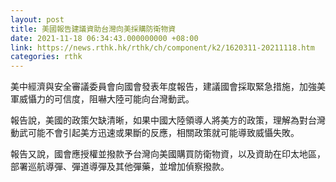```yaml
---
layout: post
title: 美國報告建議資助台灣向美採購防衛物資
date: 2021-11-18 06:34:43.000000000 +08:00
link: https://news.rthk.hk/rthk/ch/component/k2/1620311-20211118.htm
categories: rthk
---
```


美中經濟與安全審議委員會向國會發表年度報告，建議國會採取緊急措施，加強美軍威懾力的可信度，阻嚇大陸可能向台灣動武。

報告說，美國的政策欠缺清晰，如果中國大陸領導人將美方的政策，理解為對台灣動武可能不會引起美方迅速或果斷的反應，相關政策就可能導致威懾失敗。

報告又說，國會應授權並撥款予台灣向美國購買防衛物資，以及資助在印太地區，部署巡航導彈、彈道導彈及其他彈藥，並增加偵察撥款。
